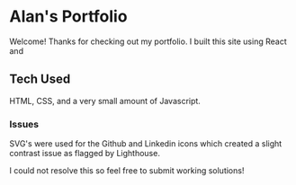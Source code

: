 # Alan's Portfolio

Welcome! Thanks for checking out my portfolio. I built this site using React and 

## Tech Used

HTML, CSS, and a very small amount of Javascript.

### Issues

SVG's were used for the Github and Linkedin icons which created a slight contrast issue as flagged by Lighthouse.  

I could not resolve this so feel free to submit working solutions!

